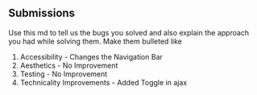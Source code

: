 ## Submissions

Use this md to tell us the bugs you solved and also explain the approach you had while solving them. Make them bulleted like

1. Accessibility - Changes the Navigation Bar
2. Aesthetics - No Improvement
3. Testing - No Improvement
4. Technicality Improvements - Added Toggle in ajax

